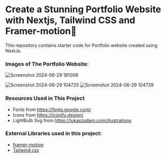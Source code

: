 # Create a Stunning Portfolio Website with Nextjs, Tailwind CSS and Framer-motion🌟
This repository contains starter code for Portfolio website created using NextJs. <br />
### Images of The Portfolio Website:
![Screenshot 2024-06-29 181008](https://github.com/UnnatiVe/Prasunet_WD_02/assets/139119672/ead11ba6-5d57-40e1-b28b-9c9944741976)

![Screenshot 2024-06-29 104725](https://github.com/UnnatiVe/Prasunet_WD_02/assets/139119672/d47cd6b5-f95d-4af8-8b20-4e0837bdccb2)
![Screenshot 2024-06-29 104739](https://github.com/UnnatiVe/Prasunet_WD_02/assets/139119672/daf4e8e6-b502-4d2c-a527-a6fbe892ee95)

### Resources Used in This Project

- Fonts from https://fonts.google.com/ <br />
- Icons from https://iconify.design/ <br />
- LightBulb Svg from https://lukaszadam.com/illustrations <br />

### External Libraries used in this project:

- [framer-motion](https://www.framer.com/motion/) <br />
- [Tailwind css](https://tailwindcss.com/) <br />
